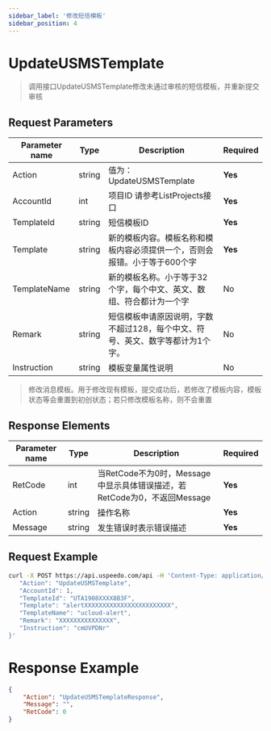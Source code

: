```yaml
---
sidebar_label: '修改短信模板'
sidebar_position: 4
---
```


# UpdateUSMSTemplate

> 调用接口UpdateUSMSTemplate修改未通过审核的短信模板，并重新提交审核

## Request Parameters
|Parameter name|Type|Description|Required|
|---|---|---|---|
| Action | string | 值为： UpdateUSMSTemplate  | **Yes**      |
| AccountId   | int   | 项目ID  请参考ListProjects接口    | **Yes** |
|TemplateId|string|短信模板ID|**Yes**|
|Template|string|新的模板内容。模板名称和模板内容必须提供一个，否则会报错。小于等于600个字|**Yes**|
|TemplateName|string|新的模板名称。小于等于32个字，每个中文、英文、数组、符合都计为一个字|No|
|Remark|string|短信模板申请原因说明，字数不超过128，每个中文、符号、英文、数字等都计为1个字。|No|
|Instruction|string|模板变量属性说明|No|

> 修改消息模板。用于修改现有模板，提交成功后，若修改了模板内容，模板状态等会重置到初创状态；若只修改模板名称，则不会重置

## Response Elements
|Parameter name|Type|Description|Required|
|---|---|---|---|
|RetCode|int|当RetCode不为0时，Message中显示具体错误描述，若RetCode为0，不返回Message|**Yes**|
|Action|string|操作名称|**Yes**|
|Message|string|发生错误时表示错误描述|**Yes**|

## Request Example

```bash
curl -X POST https://api.uspeedo.com/api -H 'Content-Type: application/json' -d '{
   "Action": "UpdateUSMSTemplate",
   "AccountId": 1,
   "TemplateId": "UTA1908XXXX8B3F",
   "Template": "alertXXXXXXXXXXXXXXXXXXXXXXXX",
   "TemplateName": "ucloud-alert",
   "Remark": "XXXXXXXXXXXXXXX",
   "Instruction": "cmUVPDNr"
}'
```

# Response Example

```json
{
    "Action": "UpdateUSMSTemplateResponse", 
    "Message": "", 
    "RetCode": 0
}
```


